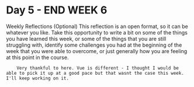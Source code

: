 # Day 5 - END WEEK 6

Weekly Reflections (Optional)
This reflection is an open format, so it can be whatever you like. Take this opportunity to write a bit on some of the things you have learned this week, or some of the things that you are still struggling with, identify some challenges you had at the beginning of the week that you were able to overcome, or just generally how you are feeling at this point in the course.

        Very thankful to here. Vue is different - I thought I would be able to pick it up at a good pace but that wasnt the case this week. I'll keep working on it.
